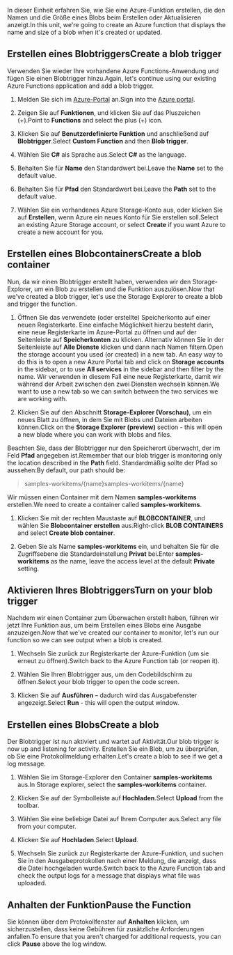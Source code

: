 <span data-ttu-id="42134-101">In dieser Einheit erfahren Sie, wie Sie eine Azure-Funktion erstellen, die den Namen und die Größe eines Blobs beim Erstellen oder Aktualisieren anzeigt.</span><span class="sxs-lookup"><span data-stu-id="42134-101">In this unit, we're going to create an Azure function that displays the name and size of a blob when it's created or updated.</span></span>

## <a name="create-a-blob-trigger"></a><span data-ttu-id="42134-102">Erstellen eines Blobtriggers</span><span class="sxs-lookup"><span data-stu-id="42134-102">Create a blob trigger</span></span>

<span data-ttu-id="42134-103">Verwenden Sie wieder Ihre vorhandene Azure Functions-Anwendung und fügen Sie einen Blobtrigger hinzu.</span><span class="sxs-lookup"><span data-stu-id="42134-103">Again, let's continue using our existing Azure Functions application and add a blob trigger.</span></span>

1. <span data-ttu-id="42134-104">Melden Sie sich im [Azure-Portal](https://portal.azure.com?azure-portal=true) an.</span><span class="sxs-lookup"><span data-stu-id="42134-104">Sign into the [Azure portal](https://portal.azure.com?azure-portal=true).</span></span>

1. <span data-ttu-id="42134-105">Zeigen Sie auf **Funktionen**, und klicken Sie auf das Pluszeichen (+).</span><span class="sxs-lookup"><span data-stu-id="42134-105">Point to **Functions** and select the plus (+) icon.</span></span>

1. <span data-ttu-id="42134-106">Klicken Sie auf **Benutzerdefinierte Funktion** und anschließend auf **Blobtrigger**.</span><span class="sxs-lookup"><span data-stu-id="42134-106">Select **Custom Function** and then **Blob trigger**.</span></span>

1. <span data-ttu-id="42134-107">Wählen Sie **C#** als Sprache aus.</span><span class="sxs-lookup"><span data-stu-id="42134-107">Select **C#** as the language.</span></span>

1. <span data-ttu-id="42134-108">Behalten Sie für **Name** den Standardwert bei.</span><span class="sxs-lookup"><span data-stu-id="42134-108">Leave the **Name** set to the default value.</span></span>

1. <span data-ttu-id="42134-109">Behalten Sie für **Pfad** den Standardwert bei.</span><span class="sxs-lookup"><span data-stu-id="42134-109">Leave the **Path** set to the default value.</span></span>

1. <span data-ttu-id="42134-110">Wählen Sie ein vorhandenes Azure Storage-Konto aus, oder klicken Sie auf **Erstellen**, wenn Azure ein neues Konto für Sie erstellen soll.</span><span class="sxs-lookup"><span data-stu-id="42134-110">Select an existing Azure Storage account, or select **Create** if you want Azure to create a new account for you.</span></span>

## <a name="create-a-blob-container"></a><span data-ttu-id="42134-111">Erstellen eines Blobcontainers</span><span class="sxs-lookup"><span data-stu-id="42134-111">Create a blob container</span></span>

<span data-ttu-id="42134-112">Nun, da wir einen Blobtrigger erstellt haben, verwenden wir den Storage-Explorer, um ein Blob zu erstellen und die Funktion auszulösen.</span><span class="sxs-lookup"><span data-stu-id="42134-112">Now that we've created a blob trigger, let's use the Storage Explorer to create a blob and trigger the function.</span></span>

1. <span data-ttu-id="42134-113">Öffnen Sie das verwendete (oder erstellte) Speicherkonto auf einer neuen Registerkarte. Eine einfache Möglichkeit hierzu besteht darin, eine neue Registerkarte im Azure-Portal zu öffnen und auf der Seitenleiste auf **Speicherkonten** zu klicken. Alternativ können Sie in der Seitenleiste auf **Alle Dienste** klicken und dann nach Namen filtern.</span><span class="sxs-lookup"><span data-stu-id="42134-113">Open the storage account you used (or created) in a new tab. An easy way to do this is to open a new Azure Portal tab and click on **Storage accounts** in the sidebar, or to use **All services** in the sidebar and then filter by the name.</span></span> <span data-ttu-id="42134-114">Wir verwenden in diesem Fall eine neue Registerkarte, damit wir während der Arbeit zwischen den zwei Diensten wechseln können.</span><span class="sxs-lookup"><span data-stu-id="42134-114">We want to use a new tab so we can switch between the two services we are working with.</span></span>

1. <span data-ttu-id="42134-115">Klicken Sie auf den Abschnitt **Storage-Explorer (Vorschau)**, um ein neues Blatt zu öffnen, in dem Sie mit Blobs und Dateien arbeiten können.</span><span class="sxs-lookup"><span data-stu-id="42134-115">Click on the **Storage Explorer (preview)** section - this will open a new blade where you can work with blobs and files.</span></span>

<span data-ttu-id="42134-116">Beachten Sie, dass der Blobtrigger nur den Speicherort überwacht, der im Feld **Pfad** angegeben ist.</span><span class="sxs-lookup"><span data-stu-id="42134-116">Remember that our blob trigger is monitoring only the location described in the **Path** field.</span></span> <span data-ttu-id="42134-117">Standardmäßig sollte der Pfad so aussehen:</span><span class="sxs-lookup"><span data-stu-id="42134-117">By default, our path should be:</span></span>

> <span data-ttu-id="42134-118">samples-workitems/{name}</span><span class="sxs-lookup"><span data-stu-id="42134-118">samples-workitems/{name}</span></span>

<span data-ttu-id="42134-119">Wir müssen einen Container mit dem Namen **samples-workitems** erstellen.</span><span class="sxs-lookup"><span data-stu-id="42134-119">We need to create a container called **samples-workitems**.</span></span>

1. <span data-ttu-id="42134-120">Klicken Sie mit der rechten Maustaste auf **BLOBCONTAINER**, und wählen Sie **Blobcontainer erstellen** aus.</span><span class="sxs-lookup"><span data-stu-id="42134-120">Right-click **BLOB CONTAINERS** and select **Create blob container**.</span></span>

1. <span data-ttu-id="42134-121">Geben Sie als Name **samples-workitems** ein, und behalten Sie für die Zugriffsebene die Standardeinstellung **Privat** bei.</span><span class="sxs-lookup"><span data-stu-id="42134-121">Enter **samples-workitems** as the name, leave the access level at the default **Private** setting.</span></span>

## <a name="turn-on-your-blob-trigger"></a><span data-ttu-id="42134-122">Aktivieren Ihres Blobtriggers</span><span class="sxs-lookup"><span data-stu-id="42134-122">Turn on your blob trigger</span></span>

<span data-ttu-id="42134-123">Nachdem wir einen Container zum Überwachen erstellt haben, führen wir jetzt Ihre Funktion aus, um beim Erstellen eines Blobs eine Ausgabe anzuzeigen.</span><span class="sxs-lookup"><span data-stu-id="42134-123">Now that we've created our container to monitor, let's run our function so we can see output when a blob is created.</span></span>

1. <span data-ttu-id="42134-124">Wechseln Sie zurück zur Registerkarte der Azure-Funktion (um sie erneut zu öffnen).</span><span class="sxs-lookup"><span data-stu-id="42134-124">Switch back to the Azure Function tab (or reopen it).</span></span>

1. <span data-ttu-id="42134-125">Wählen Sie Ihren Blobtrigger aus, um den Codebildschirm zu öffnen.</span><span class="sxs-lookup"><span data-stu-id="42134-125">Select your blob trigger to open the code screen.</span></span>

1. <span data-ttu-id="42134-126">Klicken Sie auf **Ausführen** – dadurch wird das Ausgabefenster angezeigt.</span><span class="sxs-lookup"><span data-stu-id="42134-126">Select **Run** - this will open the output window.</span></span>

## <a name="create-a-blob"></a><span data-ttu-id="42134-127">Erstellen eines Blobs</span><span class="sxs-lookup"><span data-stu-id="42134-127">Create a blob</span></span>

<span data-ttu-id="42134-128">Der Blobtrigger ist nun aktiviert und wartet auf Aktivität.</span><span class="sxs-lookup"><span data-stu-id="42134-128">Our blob trigger is now up and listening for activity.</span></span> <span data-ttu-id="42134-129">Erstellen Sie ein Blob, um zu überprüfen, ob Sie eine Protokollmeldung erhalten.</span><span class="sxs-lookup"><span data-stu-id="42134-129">Let's create a blob to see if we get a log message.</span></span>

1. <span data-ttu-id="42134-130">Wählen Sie im Storage-Explorer den Container **samples-workitems** aus.</span><span class="sxs-lookup"><span data-stu-id="42134-130">In Storage explorer, select the **samples-workitems** container.</span></span>

1. <span data-ttu-id="42134-131">Klicken Sie auf der Symbolleiste auf **Hochladen**.</span><span class="sxs-lookup"><span data-stu-id="42134-131">Select **Upload** from the toolbar.</span></span>

1. <span data-ttu-id="42134-132">Wählen Sie eine beliebige Datei auf Ihrem Computer aus.</span><span class="sxs-lookup"><span data-stu-id="42134-132">Select any file from your computer.</span></span>

1. <span data-ttu-id="42134-133">Klicken Sie auf **Hochladen**.</span><span class="sxs-lookup"><span data-stu-id="42134-133">Select **Upload**.</span></span>

1. <span data-ttu-id="42134-134">Wechseln Sie zurück zur Registerkarte der Azure-Funktion, und suchen Sie in den Ausgabeprotokollen nach einer Meldung, die anzeigt, dass die Datei hochgeladen wurde.</span><span class="sxs-lookup"><span data-stu-id="42134-134">Switch back to the Azure Function tab and check the output logs for a message that displays what file was uploaded.</span></span>

## <a name="pause-the-function"></a><span data-ttu-id="42134-135">Anhalten der Funktion</span><span class="sxs-lookup"><span data-stu-id="42134-135">Pause the Function</span></span>

<span data-ttu-id="42134-136">Sie können über dem Protokollfenster auf **Anhalten** klicken, um sicherzustellen, dass keine Gebühren für zusätzliche Anforderungen anfallen.</span><span class="sxs-lookup"><span data-stu-id="42134-136">To ensure that you aren't charged for additional requests, you can click **Pause** above the log window.</span></span>
